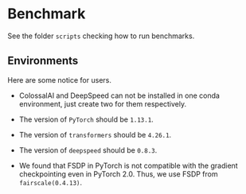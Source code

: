 # Benchmark

See the folder `scripts` checking how to run benchmarks.

## Environments

Here are some notice for users.

* ColossalAI and DeepSpeed can not be installed in one conda environment, just create two for them respectively.

* The version of `PyTorch` should be `1.13.1`.

* The version of `transformers` should be `4.26.1`.

* The version of `deepspeed` should be `0.8.3`.

* We found that FSDP in PyTorch is not compatible with the gradient checkpointing even in PyTorch 2.0.
Thus, we use FSDP from `fairscale(0.4.13)`.
